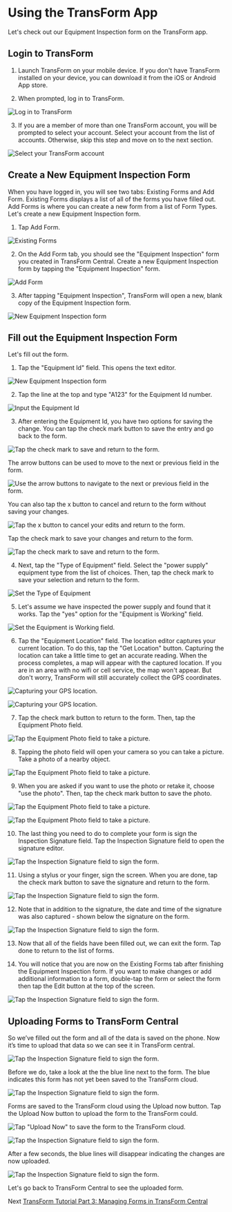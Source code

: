 # Using the TransForm App

Let's check out our Equipment Inspection form on the TransForm app.

## Login to TransForm

1. Launch TransForm on your mobile device. If you don't have TransForm installed on your device, you can download it from the iOS or Android App store.

2. When prompted, log in to TransForm.

![Log in to TransForm](../images/app1.png)

3. If you are a member of more than one TransForm account, you will be prompted to select your account. Select your account from the list of accounts. Otherwise, skip this step and move on to the next section.

![Select your TransForm account](../images/app2.png)

## Create a New Equipment Inspection Form

When you have logged in, you will see two tabs: Existing Forms and Add Form. Existing Forms displays a list of all of the forms you have filled out. Add Forms is where you can create a new form from a list of Form Types. Let's create a new Equipment Inspection form.


1. Tap Add Form.

![Existing Forms](../images/app3.png)

2. On the Add Form tab, you should see the "Equipment Inspection" form you created in TransForm Central. Create a new Equipment Inspection form by tapping the "Equipment Inspection" form.

![Add Form](../images/app4.png)

3. After tapping "Equipment Inspection", TransForm will open a new, blank copy of the Equipment Inspection form.

![New Equipment Inspection form](../images/app6.png)

## Fill out the Equipment Inspection Form

Let's fill out the form. 

1. Tap the "Equipment Id" field. This opens the text editor.

![New Equipment Inspection form](../images/app6.png)

2. Tap the line at the top and type "A123" for the Equipment Id number.

![Input the Equipment Id](../images/app7.png)

3. After entering the Equipment Id, you have two options for saving the change. You can tap the check mark button to save the entry and go back to the form.  

![Tap the check mark to save and return to the form.](../images/app10.png)

The arrow buttons can be used to move to the next or previous field in the form.

![Use the arrow buttons to navigate to the next or previous field in the form.](../images/app8.png)

You can also tap the x button to cancel and return to the form without saving your changes.

![Tap the x button to cancel your edits and return to the form.](../images/app9.png)

Tap the check mark to save your changes and return to the form.

![Tap the check mark to save and return to the form.](../images/app10.png)

4. Next, tap the "Type of Equipment" field. Select the "power supply" equipment type from the list of choices. Then, tap the check mark to save your selection and return to the form.

![Set the Type of Equipment](../images/app11.png)

5. Let's assume we have inspected the power supply and found that it works. Tap the "yes" option for the "Equipment is Working" field.

![Set the Equipment is Working field.](../images/app12.png)

6. Tap the "Equipment Location" field. The location editor captures your current location. To do this, tap the "Get Location" button. Capturing the location can take a little time to get an accurate reading. When the process completes, a map will appear with the captured location. If you are in an area with no wifi or cell service, the map won't appear. But don't worry, TransForm will still accurately collect the GPS coordinates.

![Capturing your GPS location.](../images/app13.png)

![Capturing your GPS location.](../images/app14.png)

7. Tap the check mark button to return to the form. Then, tap the Equipment Photo field.

![Tap the Equipment Photo field to take a picture.](../images/app15.png)

8. Tapping the photo field will open your camera so you can take a picture. Take a photo of a nearby object.

![Tap the Equipment Photo field to take a picture.](../images/app16.png)

9. When you are asked if you want to use the photo or retake it, choose "use the photo". Then, tap the check mark button to save the photo.

![Tap the Equipment Photo field to take a picture.](../images/app17.png)

![Tap the Equipment Photo field to take a picture.](../images/app18.png)

10. The last thing you need to do to complete your form is sign the Inspection Signature field. Tap the Inspection Signature field to open the signature editor.

![Tap the Inspection Signature field to sign the form.](../images/app19.png)

11. Using a stylus or your finger, sign the screen. When you are done, tap the check mark button to save the signature and return to the form.

![Tap the Inspection Signature field to sign the form.](../images/app20.png)

12. Note that in addition to the signature, the date and time of the signature was also captured - shown below the signature on the form.

![Tap the Inspection Signature field to sign the form.](../images/app21.png)

13. Now that all of the fields have been filled out, we can exit the form. Tap done to return to the list of forms.

14. You will notice that you are now on the Existing Forms tab after finishing the Equipment Inspection form. If you want to make changes or add additional information to a form, double-tap the form or select the form then tap the Edit button at the top of the screen.

![Tap the Inspection Signature field to sign the form.](../images/app22.png)

## Uploading Forms to TransForm Central

So we’ve filled out the form and all of the data is saved on the phone. Now it’s time to upload that data so we can see it in TransForm central.

![Tap the Inspection Signature field to sign the form.](../images/app22.png)

Before we do, take a look at the the blue line next to the form. The blue indicates this form has not yet been saved to the TransForm cloud. 

![Tap the Inspection Signature field to sign the form.](../images/app23.png)

Forms are saved to the TransForm cloud using the Upload now button. Tap the Upload Now button to upload the form to the TransForm could. 

![Tap "Upload Now" to save the form to the TransForm cloud.](../images/app26.png)

![Tap the Inspection Signature field to sign the form.](../images/app24.png)

After a few seconds, the blue lines will disappear indicating the changes are now uploaded.

![Tap the Inspection Signature field to sign the form.](../images/app25.png)

Let's go back to TransForm Central to see the uploaded form.

Next [TransForm Tutorial Part 3: Managing Forms in TransForm Central](dataManagement.md)